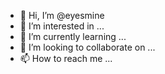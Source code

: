 - 👋 Hi, I’m @eyesmine
- 👀 I’m interested in ...
- 🌱 I’m currently learning ...
- 💞️ I’m looking to collaborate on ...
- 📫 How to reach me ...

<!---
eyesmine/eyesmine is a ✨ special ✨ repository because its `README.md` (this file) appears on your GitHub profile.
You can click the Preview link to take a look at your changes.
--->
